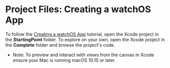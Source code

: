 # Project Files: Creating a watchOS App

To follow the [Creating a watchOS App](https://developer.apple.com/tutorials/swiftui/creating-a-watchos-app) tutorial, open the Xcode project in the **StartingPoint** folder. To explore on your own, open the Xcode project in the **Complete** folder and browse the project's code.

- Note: To preview and interact with views from the canvas in Xcode ensure your Mac is running macOS 10.15 or later.
